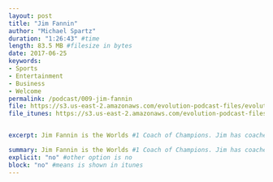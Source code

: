 ```yaml
---
layout: post
title: "Jim Fannin"
author: "Michael Spartz"
duration: "1:26:43" #time
length: 83.5 MB #filesize in bytes
date: 2017-06-25
keywords:
- Sports
- Entertainment
- Business
- Welcome
permalink: /podcast/009-jim-fannin
file: https://s3.us-east-2.amazonaws.com/evolution-podcast-files/evolution-2017/009-jim-fannin.mp3
file_itunes: https://s3.us-east-2.amazonaws.com/evolution-podcast-files/evolution-2017/009-jim-fannin.mp3


excerpt: Jim Fannin is the Worlds #1 Coach of Champions. Jim has coached more champions in sports, business and life than anyone on earth. As a mental performance coach to some of the worlds top athletes and most successful company CEOs, he has been called the Change Your Life Coach. His thought management system has transformed tens of thousands of peoples lives by teaching them to reduce and manage their thoughts putting them in a Zone mindset.

summary: Jim Fannin is the Worlds #1 Coach of Champions. Jim has coached more champions in sports, business and life than anyone on earth. As a mental performance coach to some of the worlds top athletes and most successful company CEOs, he has been called the Change Your Life Coach. His thought management system has transformed tens of thousands of peoples lives by teaching them to reduce and manage their thoughts putting them in a Zone mindset.
explicit: "no" #other option is no
block: "no" #means is shown in itunes
---
```

